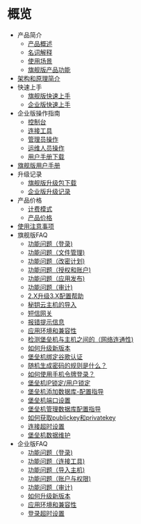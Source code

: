 

# 概览


* 产品简介
    * [产品概述](/uhas/concepts/overeview)
    * [名词解释](/uhas/concepts/term)
    * [使用场景](/uhas/concepts/case)
    * [旗舰版产品功能](/uhas/concepts/function)
* [架构和原理简介](/uhas/architecture)
* 快速上手
    * [旗舰版快速上手](/uhas/common/super)
    * [企业版快速上手](/uhas/common/pro)
* 企业版操作指南
    * [控制台](/uhas/opintro/console)
    * [连接工具](/uhas/opintro/tools)
    * [管理员操作](/uhas/opintro/admin)
    * [运维人员操作](/uhas/opintro/normal)
    * [用户手册下载](/uhas/opintro/manual)
* [旗舰版用户手册](/uhas/opintro_super)
* 升级记录
    * [旗舰版升级包下载](/uhas/upgrade/super)
    * [企业版升级记录](/uhas/upgrade/pro)
* 产品价格
    * [计费模式](/uhas/price/mode)
    * [产品价格](/uhas/price/jiage)
* [使用注意事项](/uhas/warning)
* 旗舰版FAQ
    * [功能问题（登录)](/uhas/faq_super/q1)
    * [功能问题（文件管理)](/uhas/faq_super/q3)
    * [功能问题（改密计划)](/uhas/faq_super/q6)
    * [功能问题（授权和账户)](/uhas/faq_super/q7)
    * [功能问题（应用发布)](/uhas/faq_super/q8)
    * [功能问题（审计)](/uhas/faq_super/q9)
    * [2.X升级3.X配置帮助](/uhas/faq_super/update)
    * [秘钥云主机的导入](/uhas/faq_super/miyao)
    * [短信网关](/uhas/faq_super/q10)
    * [报错提示信息](/uhas/faq_super/error)
    * [应用环境和兼容性](/uhas/faq_super/q2)
    * [检测堡垒机与主机之间的（网络连通性)](/uhas/faq_super/q11)
    * [如何升级新版本](/uhas/faq_super/q4)
    * [堡垒机绑定谷歌认证](/uhas/faq_super/freeotp)
    * [随机生成密码的规则是什么？](/uhas/faq_super/q5)
    * [如何使用手机令牌登录？](/uhas/faq_super/lingpai)
    * [堡垒机IP锁定/用户锁定](/uhas/faq_super/lock)
    * [堡垒机添加数据库-配置指导](/uhas/faq_super/sql)
    * [堡垒机端口设置](/uhas/faq_super/q20)
    * [堡垒机管理数据库配置指导](/uhas/faq_super/q18)
    * [如何获取publickey和privatekey](/uhas/faq_super/acess.md)
    * [连接超时设置](/uhas/faq_super/site)
    * [堡垒机数据维护](/uhas/faq_super/shujupan)
* 企业版FAQ
    * [功能问题（登录)](/uhas/faq/q1)
    * [功能问题（连接工具)](/uhas/faq/q2)
    * [功能问题（导入主机)](/uhas/faq/q3)
    * [功能问题（账户与权限)](/uhas/faq/q4)
    * [功能问题（审计)](/uhas/faq/q5)
    * [如何升级新版本](/uhas/faq/q9)
    * [应用环境和兼容性](/uhas/faq/q10)
    * [登录超时设置](/uhas/faq/q11)
    
    
